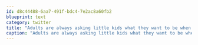 ```yaml
---
id: d8c44488-6aa7-491f-bdc4-7e2ac8a60fb2
blueprint: text
category: twitter
title: "Adults are always asking little kids what they want to be when they grow up because they're looking for ideas"
caption: "Adults are always asking little kids what they want to be when they grow up because they're looking for ideas"
---
```

